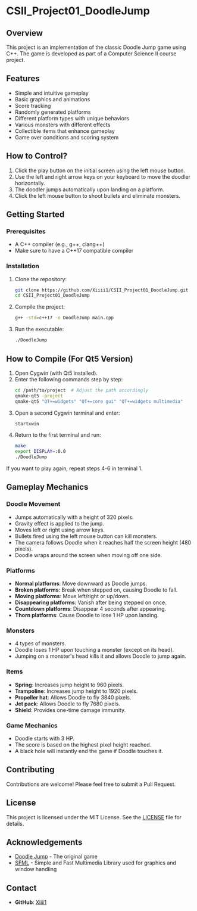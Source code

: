# CSII_Project01_DoodleJump

## Overview
This project is an implementation of the classic Doodle Jump game using C++. The game is developed as part of a Computer Science II course project.

## Features

- Simple and intuitive gameplay
- Basic graphics and animations
- Score tracking
- Randomly generated platforms
- Different platform types with unique behaviors
- Various monsters with different effects
- Collectible items that enhance gameplay
- Game over conditions and scoring system

## How to Control?

1. Click the play button on the initial screen using the left mouse button.
2. Use the left and right arrow keys on your keyboard to move the doodler horizontally.
3. The doodler jumps automatically upon landing on a platform.
4. Click the left mouse button to shoot bullets and eliminate monsters.

## Getting Started

### Prerequisites

- A C++ compiler (e.g., g++, clang++)
- Make sure to have a C++17 compatible compiler

### Installation

1. Clone the repository:
    ```sh
    git clone https://github.com/Xiiii1/CSII_Project01_DoodleJump.git
    cd CSII_Project01_DoodleJump
    ```

2. Compile the project:
    ```sh
    g++ -std=c++17 -o DoodleJump main.cpp
    ```

3. Run the executable:
    ```sh
    ./DoodleJump
    ```

## How to Compile (For Qt5 Version)

1. Open Cygwin (with Qt5 installed).
2. Enter the following commands step by step:
    ```sh
    cd /path/to/project  # Adjust the path accordingly
    qmake-qt5 -project
    qmake-qt5 "QT+=widgets" "QT+=core gui" "QT+=widgets multimedia"
    ```
3. Open a second Cygwin terminal and enter:
    ```sh
    startxwin
    ```
4. Return to the first terminal and run:
    ```sh
    make
    export DISPLAY=:0.0
    ./DoodleJump
    ```

If you want to play again, repeat steps 4-6 in terminal 1.

## Gameplay Mechanics

### Doodle Movement
- Jumps automatically with a height of 320 pixels.
- Gravity effect is applied to the jump.
- Moves left or right using arrow keys.
- Bullets fired using the left mouse button can kill monsters.
- The camera follows Doodle when it reaches half the screen height (480 pixels).
- Doodle wraps around the screen when moving off one side.

### Platforms
- **Normal platforms**: Move downward as Doodle jumps.
- **Broken platforms**: Break when stepped on, causing Doodle to fall.
- **Moving platforms**: Move left/right or up/down.
- **Disappearing platforms**: Vanish after being stepped on once.
- **Countdown platforms**: Disappear 4 seconds after appearing.
- **Thorn platforms**: Cause Doodle to lose 1 HP upon landing.

### Monsters
- 4 types of monsters.
- Doodle loses 1 HP upon touching a monster (except on its head).
- Jumping on a monster's head kills it and allows Doodle to jump again.

### Items
- **Spring**: Increases jump height to 960 pixels.
- **Trampoline**: Increases jump height to 1920 pixels.
- **Propeller hat**: Allows Doodle to fly 3840 pixels.
- **Jet pack**: Allows Doodle to fly 7680 pixels.
- **Shield**: Provides one-time damage immunity.

### Game Mechanics
- Doodle starts with 3 HP.
- The score is based on the highest pixel height reached.
- A black hole will instantly end the game if Doodle touches it.

## Contributing
Contributions are welcome! Please feel free to submit a Pull Request.

## License
This project is licensed under the MIT License. See the [LICENSE](LICENSE) file for details.

## Acknowledgements
- [Doodle Jump](https://en.wikipedia.org/wiki/Doodle_Jump) - The original game
- [SFML](https://www.sfml-dev.org/) - Simple and Fast Multimedia Library used for graphics and window handling

## Contact
- **GitHub**: [Xiiii1](https://github.com/Xiiii1)


